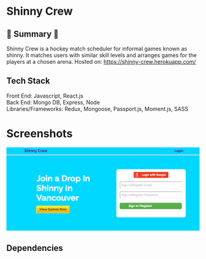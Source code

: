 # Shinny Crew

## :round_pushpin: Summary :round_pushpin:

Shinny Crew is a hockey match scheduler for informal games known as shinny. It matches users with similar skill levels and arranges games for the players at a chosen arena. Hosted on: https://shinny-crew.herokuapp.com/

## Tech Stack

Front End: Javascript, React.js <br/>
Back End: Mongo DB, Express, Node <br/>
Libraries/Frameworks: Redux, Mongoose, Passport.js, Moment.js, SASS

# Screenshots

![Main Page](/client/public/images/landing-page.png?raw=true 'Landing Page')

## Dependencies
